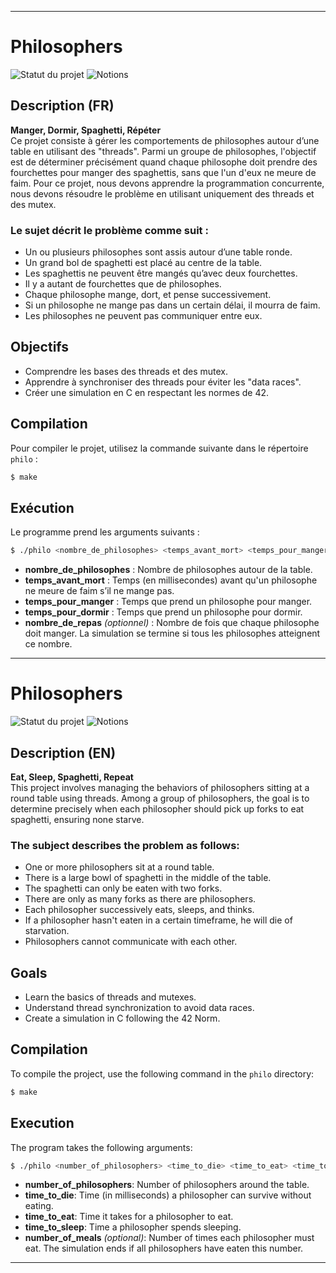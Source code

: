
---

# Philosophers

![Statut du projet](https://img.shields.io/badge/statut-compl%C3%A9t%C3%A9-4caf50)
![Notions](https://img.shields.io/badge/notions-threads%2C%20mutex%2C%20synchronisation-007ec6)

## Description (FR)

**Manger, Dormir, Spaghetti, Répéter**  
Ce projet consiste à gérer les comportements de philosophes autour d’une table en utilisant des "threads". 
Parmi un groupe de philosophes, l'objectif est de déterminer précisément quand chaque philosophe doit prendre des fourchettes pour manger des spaghettis, sans que l'un d'eux ne meure de faim.
Pour ce projet, nous devons apprendre la programmation concurrente, nous devons résoudre le problème en utilisant uniquement des threads et des mutex.

### Le sujet décrit le problème comme suit :

- Un ou plusieurs philosophes sont assis autour d’une table ronde.
- Un grand bol de spaghetti est placé au centre de la table.
- Les spaghettis ne peuvent être mangés qu’avec deux fourchettes.
- Il y a autant de fourchettes que de philosophes.
- Chaque philosophe mange, dort, et pense successivement.
- Si un philosophe ne mange pas dans un certain délai, il mourra de faim.
- Les philosophes ne peuvent pas communiquer entre eux.

## Objectifs

- Comprendre les bases des threads et des mutex.
- Apprendre à synchroniser des threads pour éviter les "data races".
- Créer une simulation en C en respectant les normes de 42.

## Compilation

Pour compiler le projet, utilisez la commande suivante dans le répertoire `philo` :

```bash
$ make
```

## Exécution

Le programme prend les arguments suivants :

```bash
$ ./philo <nombre_de_philosophes> <temps_avant_mort> <temps_pour_manger> <temps_pour_dormir> [nombre_de_repas]
```

- **nombre_de_philosophes** : Nombre de philosophes autour de la table.
- **temps_avant_mort** : Temps (en millisecondes) avant qu'un philosophe ne meure de faim s’il ne mange pas.
- **temps_pour_manger** : Temps que prend un philosophe pour manger.
- **temps_pour_dormir** : Temps que prend un philosophe pour dormir.
- **nombre_de_repas** *(optionnel)* : Nombre de fois que chaque philosophe doit manger. La simulation se termine si tous les philosophes atteignent ce nombre.

---


# Philosophers

![Statut du projet](https://img.shields.io/badge/statut-compl%C3%A9t%C3%A9-4caf50)
![Notions](https://img.shields.io/badge/notions-threads%2C%20mutex%2C%20synchronisation-007ec6)

## Description (EN)

**Eat, Sleep, Spaghetti, Repeat**  
This project involves managing the behaviors of philosophers sitting at a round table using threads. Among a group of philosophers, the goal is to determine precisely when each philosopher should pick up forks to eat spaghetti, ensuring none starve.

### The subject describes the problem as follows:

- One or more philosophers sit at a round table.
- There is a large bowl of spaghetti in the middle of the table.
- The spaghetti can only be eaten with two forks.
- There are only as many forks as there are philosophers.
- Each philosopher successively eats, sleeps, and thinks.
- If a philosopher hasn't eaten in a certain timeframe, he will die of starvation.
- Philosophers cannot communicate with each other.

## Goals

- Learn the basics of threads and mutexes.
- Understand thread synchronization to avoid data races.
- Create a simulation in C following the 42 Norm.

## Compilation

To compile the project, use the following command in the `philo` directory:

```bash
$ make
```

## Execution

The program takes the following arguments:

```bash
$ ./philo <number_of_philosophers> <time_to_die> <time_to_eat> <time_to_sleep> [number_of_meals]
```

- **number_of_philosophers**: Number of philosophers around the table.
- **time_to_die**: Time (in milliseconds) a philosopher can survive without eating.
- **time_to_eat**: Time it takes for a philosopher to eat.
- **time_to_sleep**: Time a philosopher spends sleeping.
- **number_of_meals** *(optional)*: Number of times each philosopher must eat. The simulation ends if all philosophers have eaten this number.

---
